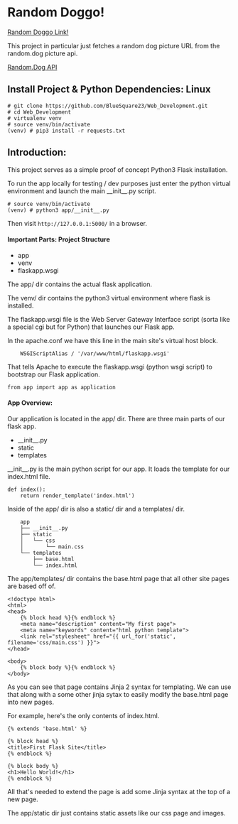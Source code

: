# Random Doggo!

[Random Doggo Link!](https://doggo.thefamu.net/)

This project in particular just fetches a random dog picture URL from the
random.dog picture api.

[Random.Dog API](https://random.dog/woof.json "API for random.dog")

## Install Project & Python Dependencies: Linux

```
# git clone https://github.com/BlueSquare23/Web_Development.git
# cd Web_Development
# virtualenv venv
# source venv/bin/activate
(venv) # pip3 install -r requests.txt
```

## Introduction:

This project serves as a simple proof of concept Python3 Flask installation.

To run the app locally for testing / dev purposes just enter the python virtual
environment and launch the main \_\_init\_\_.py script.

```
# source venv/bin/activate
(venv) # python3 app/__init__.py
```

Then visit `http://127.0.0.1:5000/` in a browser.

#### Important Parts: Project Structure

* app
* venv
* flaskapp.wsgi

The app/ dir contains the actual flask application.

The venv/ dir contains the python3 virtual environment where flask is installed.

The flaskapp.wsgi file is the Web Server Gateway Interface script (sorta like a
special cgi but for Python) that launches our Flask app.

In the apache.conf we have this line in the main site's virtual host block.

`    WSGIScriptAlias / '/var/www/html/flaskapp.wsgi'`

That tells Apache to execute the flaskapp.wsgi (python wsgi script) to
bootstrap our Flask application. 

`from app import app as application`

#### App Overview:

Our application is located in the app/ dir. There are three main parts of our
flask app.

* \_\_init\_\_.py
* static
* templates

\_\_init\_\_.py is the main python script for our app. It loads the template for
our index.html file.

```
def index():
	return render_template('index.html')
```

Inside of the app/ dir is also a static/ dir and a templates/ dir.

```
	app
	├── __init__.py
	├── static
	│   └── css
	│       └── main.css
	└── templates
	    ├── base.html
	    └── index.html
```

The app/templates/ dir contains the base.html page that all other site pages
are based off of.

```
<!doctype html>
<html>
<head>
	{% block head %}{% endblock %}
	<meta name="description" content="My first page">
	<meta name="keywords" content="html python template">
	<link rel="stylesheet" href="{{ url_for('static', filename='css/main.css') }}">
</head>

<body>
	{% block body %}{% endblock %}
</body>
```

As you can see that page contains Jinja 2 syntax for templating. We can use
that along with a some other jinja sytax to easily modify the base.html page
into new pages.

For example, here's the only contents of index.html.

```
{% extends 'base.html' %}

{% block head %}
<title>First Flask Site</title>
{% endblock %}

{% block body %}
<h1>Hello World!</h1>
{% endblock %}
```

All that's needed to extend the page is add some Jinja syntax at the top of a
new page.

The app/static dir just contains static assets like our css page and images.

